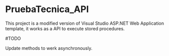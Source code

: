 # PruebaTecnica_API

This project is a modified version of Visual Studio ASP.NET Web Application template, it works as a API to execute stored procedures.

#TODO

Update methods to werk asynchronously.
